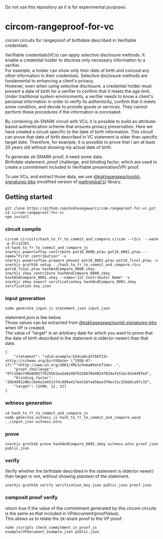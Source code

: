 Do not use this repository as it is for experimental purposes.  

# circom-rangeproof-for-vc
circom circuits for rangeproof of birthdate described in Verifiable credentials.  

Verifiable credentials(VCs) can apply selective disclosure methods.
It enable a credential holder to disclose only necessary information to a verifier.   
For example, a holder can show only their date of birth and conceal any other information in their credentials. 
Selective disclosure methods are fundamental to enhancing a client's privacy.  
However, even when using selective disclosure, a credential holder must present a date of birth for a verifier to confirm that it meets the age limit.
Under traditional system environments, a verifier needs to know a client's personal information in order to verify its authenticity, confirm that it meets some condition, and decide to provide goods or services.
They cannot perform these procedures if the information is concealed.  

By combining zk-SNARK circuit with VCs, it is possible to build an attribute-based authentication scheme that ensures privacy preservation.
Here we have created a circuit specific to the date of birth information.
This circuit can prove that date of birth described in VC statement is older than specific target date.
Therefore, for example, it is possible to prove that I am at least 20 years old without showing my actual date of birth.

To generate zk-SNARK proof, it need some data.  
Birthdate statement, proof challenge, and blinding factor, which are used to create a commitment included in Verifiable presentation(VP) proof.  

To use VCs, and extract those data, we use [@kskhasegawa/jsonld-signatures-bbs](https://github.com/kskhasegawa/jsonld-signatures-bbs) (modified version of [mattrglobal's](https://github.com/mattrglobal/jsonld-signatures-bbs)) library.  

## Getting started  

```
git clone https://github.com/kskhasegawa/circom-rangeproof-for-vc.git
cd circom-rangeproof-for-vc
npm install
```

### circuit compile  
```
circom circuits/hash_to_fr_to_commit_and_compare.circom --r1cs  --wasm -p bls12381
cd hash_to_fr_to_commit_and_compare_js
snarkjs powersoftau contribute pot16_0000.ptau pot16_0001.ptau --name="First contribution" -v
snarkjs powersoftau prepare phase2 pot16_0001.ptau pot16_final.ptau -v
snarkjs groth16 setup ../hash_to_fr_to_commit_and_compare.r1cs pot16_final.ptau hashAndCompare_0000.zkey
snarkjs zkey contribute hashAndCompare_0000.zkey hashAndCompare_0001.zkey --name="1st Contributor Name" -v
snarkjs zkey export verificationkey hashAndCompare_0001.zkey verification_key.json
```

### input generation  
```
node generate_input.js statement.json input.json
```
statement.json is like below.  
Those values can be extracted from [@kskhasegawa/jsonld-signatures-bbs](https://github.com/kskhasegawa/jsonld-signatures-bbs) when VP is created.  
The value of "target" is an arbitrary date for which you want to prove that the date of birth described in the statement is older(or newer) than that date.
```
{
    "statement": "<did:example:b34ca6cd37bbf23> <http://schema.org/birthDate> \"1958-07-17\"^^<http://www.w3.org/2001/XMLSchema#dateTime> .",
    "proof_challenge": "07c15be749e0d9277b25b62ea2e02487822687644024f024a7e53ac43a449fe4",
    "blinding_factor": "2664991206cc6e6a144513f4c899a417ee516fa456ee3f9ec51c159ddca97c33",
    "target": [1990, 12, 31]
}
```


### witness generation  
```
cd hash_to_fr_to_commit_and_compare_js
node generate_witness.js hash_to_fr_to_commit_and_compare.wasm ../input.json witness.wtns
```

### prove  
```
snarkjs groth16 prove hashAndCompare_0001.zkey witness.wtns proof.json public.json
```

### verify  
Verify whether the birthdate described in the statement is older(or newer) than target or not, without showing plaintext of the statement.  
```
snarkjs groth16 verify verification_key.json public.json proof.json
```


### composit proof verify  
return true if the value of the commitment generated by this circom circuits is the same as that included in VPdocument(proofValue).  
This allows us to relate the zk-snark proof to the VP proof.  
```
node /scripts check_commitment_in_proof.js example/VPdocument_example.json public.json
```